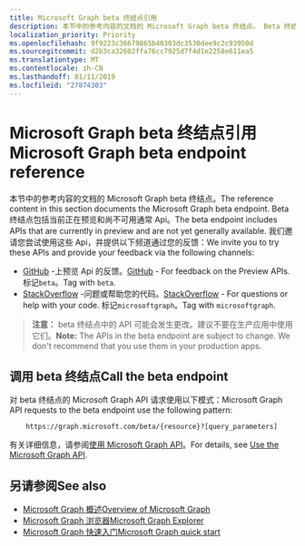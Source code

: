 ```yaml
---
title: Microsoft Graph beta 终结点引用
description: 本节中的参考内容的文档的 Microsoft Graph beta 终结点。 Beta 终结点包括当前正在预览和尚不可用通常 Api。 我们邀请您尝试使用这些 Api，并提供以下频道通过您的反馈：
localization_priority: Priority
ms.openlocfilehash: 9f9223c36679865b40303dc3530dee9c2c93950d
ms.sourcegitcommit: d2b3ca32602ffa76cc7925d7f4d1e2258e611ea5
ms.translationtype: MT
ms.contentlocale: zh-CN
ms.lasthandoff: 01/11/2019
ms.locfileid: "27874303"
---
```

# <a name="microsoft-graph-beta-endpoint-reference"></a><span data-ttu-id="2de4f-105">Microsoft Graph beta 终结点引用</span><span class="sxs-lookup"><span data-stu-id="2de4f-105">Microsoft Graph beta endpoint reference</span></span>

<span data-ttu-id="2de4f-106">本节中的参考内容的文档的 Microsoft Graph beta 终结点。</span><span class="sxs-lookup"><span data-stu-id="2de4f-106">The reference content in this section documents the Microsoft Graph beta endpoint.</span></span> <span data-ttu-id="2de4f-107">Beta 终结点包括当前正在预览和尚不可用通常 Api。</span><span class="sxs-lookup"><span data-stu-id="2de4f-107">The beta endpoint includes APIs that are currently in preview and are not yet generally available.</span></span> <span data-ttu-id="2de4f-108">我们邀请您尝试使用这些 Api，并提供以下频道通过您的反馈：</span><span class="sxs-lookup"><span data-stu-id="2de4f-108">We invite you to try these APIs and provide your feedback via the following channels:</span></span>

- <span data-ttu-id="2de4f-109">[GitHub](https://github.com/OfficeDev/microsoft-graph-docs/issues) -上预览 Api 的反馈。</span><span class="sxs-lookup"><span data-stu-id="2de4f-109">[GitHub](https://github.com/OfficeDev/microsoft-graph-docs/issues) - For feedback on the Preview APIs.</span></span> <span data-ttu-id="2de4f-110">标记`beta`。</span><span class="sxs-lookup"><span data-stu-id="2de4f-110">Tag with `beta`.</span></span>
- <span data-ttu-id="2de4f-111">[StackOverflow](https://stackoverflow.com/questions/tagged/microsoftgraph) -问题或帮助您的代码。</span><span class="sxs-lookup"><span data-stu-id="2de4f-111">[StackOverflow](https://stackoverflow.com/questions/tagged/microsoftgraph) - For questions or help with your code.</span></span> <span data-ttu-id="2de4f-112">标记`microsoftgraph`。</span><span class="sxs-lookup"><span data-stu-id="2de4f-112">Tag with `microsoftgraph`.</span></span>

> <span data-ttu-id="2de4f-p105">**注意：** beta 终结点中的 API 可能会发生更改。建议不要在生产应用中使用它们。</span><span class="sxs-lookup"><span data-stu-id="2de4f-p105">**Note:** The APIs in the beta endpoint are subject to change. We don't recommend that you use them in your production apps.</span></span> 

## <a name="call-the-beta-endpoint"></a><span data-ttu-id="2de4f-115">调用 beta 终结点</span><span class="sxs-lookup"><span data-stu-id="2de4f-115">Call the beta endpoint</span></span>

<span data-ttu-id="2de4f-116">对 beta 终结点的 Microsoft Graph API 请求使用以下模式：</span><span class="sxs-lookup"><span data-stu-id="2de4f-116">Microsoft Graph API requests to the beta endpoint use the following pattern:</span></span>

```
    https://graph.microsoft.com/beta/{resource}?[query_parameters]
```

<span data-ttu-id="2de4f-117">有关详细信息，请参阅[使用 Microsoft Graph API](/graph/use-the-api)。</span><span class="sxs-lookup"><span data-stu-id="2de4f-117">For details, see [Use the Microsoft Graph API](/graph/use-the-api).</span></span>

## <a name="see-also"></a><span data-ttu-id="2de4f-118">另请参阅</span><span class="sxs-lookup"><span data-stu-id="2de4f-118">See also</span></span>

- [<span data-ttu-id="2de4f-119">Microsoft Graph 概述</span><span class="sxs-lookup"><span data-stu-id="2de4f-119">Overview of Microsoft Graph</span></span>](/graph/overview)
- [<span data-ttu-id="2de4f-120">Microsoft Graph 浏览器</span><span class="sxs-lookup"><span data-stu-id="2de4f-120">Microsoft Graph Explorer</span></span>](https://developer.microsoft.com/graph/graph-explorer)
- [<span data-ttu-id="2de4f-121">Microsoft Graph 快速入门</span><span class="sxs-lookup"><span data-stu-id="2de4f-121">Microsoft Graph quick start</span></span>](https://developer.microsoft.com/graph/quick-start)

